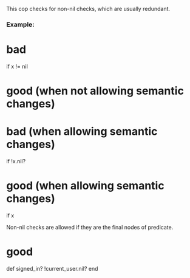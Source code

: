 This cop checks for non-nil checks, which are usually redundant.

### Example:

 # bad
 if x != nil

 # good (when not allowing semantic changes)
 # bad (when allowing semantic changes)
 if !x.nil?

 # good (when allowing semantic changes)
 if x

Non-nil checks are allowed if they are the final nodes of predicate.

 # good
 def signed_in?
     !current_user.nil?
 end